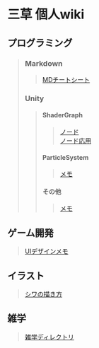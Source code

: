 # 三草 個人wiki

## プログラミング
> ### Markdown
>> [MDチートシート](/Markdown/CheatSheet.md) 
>
> ### Unity
>> #### ShaderGraph
>>> [ノード](/Unity/ShaderGraph/Node.md)  
>>> [ノード応用](/Unity/ShaderGraph/AppliedNode.md)  
>> #### ParticleSystem
>>> [メモ](/Unity/ParticleSystem/Memo.md)  
>> #### その他
>>> [メモ](/Unity/Other/Memo.md)  

## ゲーム開発
> [UIデザインメモ](/GameDevelopment/UIDesign.md) 

## イラスト
> [シワの描き方](/Picture/Wrinkle.md)  

## 雑学
> [雑学ディレクトリ](/Trivia) 
